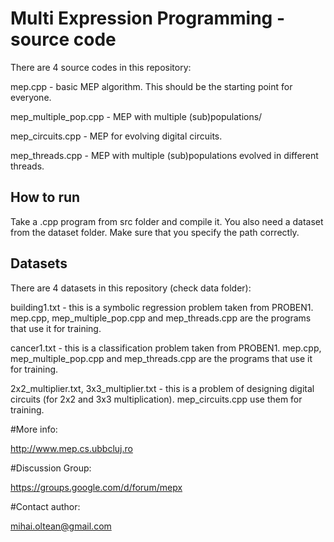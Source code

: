 # Multi Expression Programming - source code

There are 4 source codes in this repository:

mep.cpp - basic MEP algorithm. This should be the starting point for everyone.

mep_multiple_pop.cpp - MEP with multiple (sub)populations/

mep_circuits.cpp - MEP for evolving digital circuits.

mep_threads.cpp - MEP with multiple (sub)populations evolved in different threads.

## How to run

Take a .cpp program from src folder and compile it.
You also need a dataset from the dataset folder. Make sure that you specify the path correctly.

## Datasets

There are 4 datasets in this repository (check data folder):

building1.txt - this is a symbolic regression problem taken from PROBEN1. mep.cpp, mep_multiple_pop.cpp and mep_threads.cpp are the programs that use it for training.

cancer1.txt - this is a classification problem taken from PROBEN1. mep.cpp, mep_multiple_pop.cpp and mep_threads.cpp are the programs that use it for training.

2x2_multiplier.txt, 3x3_multiplier.txt - this is a problem of designing digital circuits (for 2x2 and 3x3 multiplication). mep_circuits.cpp use them for training.

#More info:

http://www.mep.cs.ubbcluj.ro

#Discussion Group:

https://groups.google.com/d/forum/mepx

#Contact author:

mihai.oltean@gmail.com
